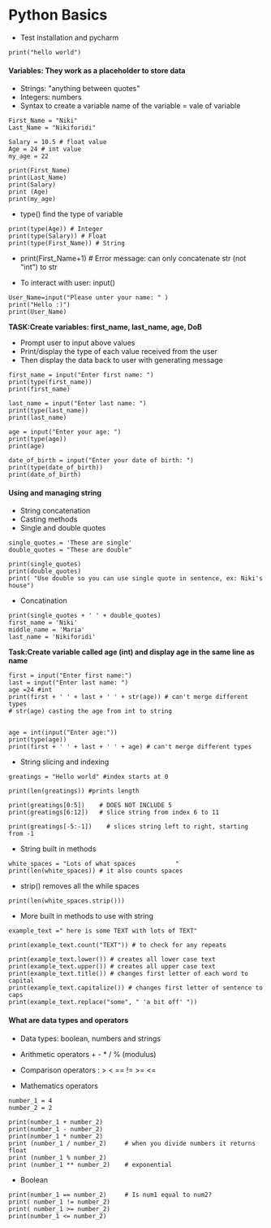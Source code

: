 # Python Basics

- Test installation and pycharm
```
print("hello world")
```

#### Variables: They work as a placeholder to store data
- Strings: "anything between quotes"
- Integers: numbers
- Syntax to create a variable name of the variable = vale of variable
```
First_Name = "Niki"
Last_Name = "Nikiforidi"

Salary = 10.5 # float value
Age = 24 # int value
my_age = 22
```
```
print(First_Name)
print(Last_Name)
print(Salary)
print (Age)
print(my_age)
```

- type() find the type of variable

```
print(type(Age)) # Integer
print(type(Salary)) # Float
print(type(First_Name)) # String
```

- print(First_Name+1) # Error message: can only concatenate str (not "int") to str

- To interact with user: input()
```
User_Name=input("Please unter your name: " )
print("Hello :)")
print(User_Name)
```

**TASK:Create variables: first_name, last_name, age, DoB**
- Prompt user to input above values
- Print/display the type of each value received from the user
- Then display the data back to user with generating message

```
first_name = input("Enter first name: ")
print(type(first_name))
print(first_name)

last_name = input("Enter last name: ")
print(type(last_name))
print(last_name)

age = input("Enter your age: ")
print(type(age))
print(age)

date_of_birth = input("Enter your date of birth: ")
print(type(date_of_birth))
print(date_of_birth)

```



#### Using and managing string
- String concatenation
- Casting methods
- Single and double quotes

```
single_quotes = 'These are single'
double_quotes = "These are double"

print(single_quotes)
print(double_quotes)
print( "Use double so you can use single quote in sentence, ex: Niki's house")
```


- Concatination
```
print(single_quotes + ' ' + double_quotes)
first_name = 'Niki'
middle_name = 'Maria'
last_name = 'Nikiforidi'
```

**Task:Create variable called age (int) and display age in the same line as name**
```
first = input("Enter first name:")
last = input("Enter last name: ")
age =24 #int
print(first + ' ' + last + ' ' + str(age)) # can't merge different types
# str(age) casting the age from int to string 


age = int(input("Enter age:"))
print(type(age))
print(first + ' ' + last + ' ' + age) # can't merge different types
```

- String slicing and indexing

```
greatings = "Hello world" #index starts at 0

print(len(greatings)) #prints length

print(greatings[0:5])    # DOES NOT INCLUDE 5
print(greatings[6:12])   # slice string from index 6 to 11

print(greatings[-5:-1])    # slices string left to right, starting from -1
```


- String built in methods

```
white_spaces = "Lots of what spaces           "
print(len(white_spaces)) # it also counts spaces
```

- strip() removes all the while spaces
```
print(len(white_spaces.strip()))
```


- More built in methods to use with string

```
example_text =" here is some TEXT with lots of TEXT"

print(example_text.count("TEXT")) # to check for any repeats

print(example_text.lower()) # creates all lower case text
print(example_text.upper()) # creates all upper case text
print(example_text.title()) # changes first letter of each word to capital
print(example_text.capitalize()) # changes first letter of sentence to caps
print(example_text.replace("some", " 'a bit off' "))
```






#### What are data types and operators
- Data types: boolean, numbers and strings
- Arithmetic operators + - * / % (modulus)
- Comparison operators : > < == != >= <=


- Mathematics operators
```
number_1 = 4
number_2 = 2

print(number_1 + number_2)
print(number_1 - number_2)
print(number_1 * number_2)
print (number_1 / number_2)     # when you divide numbers it returns float
print (number_1 % number_2)
print (number_1 ** number_2)    # exponential
```

- Boolean
```
print(number_1 == number_2)     # Is num1 equal to num2?
print( number_1 != number_2)
print( number_1 >= number_2)
print(number_1 <= number_2)
```





